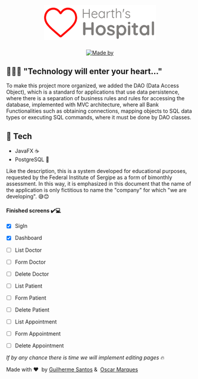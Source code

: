 <h1 align="center">
	<img alt="Hearth's Hospital" src=".github/logo.png" width="300px" />
</h1>


<p align="center">
	<a href="#" target="_blank" rel="noopener noreferrer"><img alt="Made by" src="https://img.shields.io/badge/made%20by-Guilherme%20Santos%20&%20Oscar%20Marques-%23ff0800"></a>
</p>

## 👨🏻‍💻 "Technology will enter your heart..."


To make this project more organized, we added the DAO (Data Access Object), which is a standard for applications that use data persistence, where there is a separation of business rules and rules for accessing the database, implemented with MVC architecture, where all Bank Functionalities such as obtaining connections, mapping objects to SQL data types or executing SQL commands, where it must be done by DAO classes.

## 🚀 Tech

- JavaFX ☕
- PostgreSQL 🐘

Like the description, this is a system developed for educational purposes, requested by the Federal Institute of Sergipe as a form of bimonthly assessment. In this way, it is emphasized in this document that the name of the application is only fictitious to name the "company" for which "we are developing". 😅😊

#### Finished screens ✔️💻
- [x] SigIn
- [x] Dashboard
- [ ] List Doctor
- [ ] Form Doctor
- [ ] Delete Doctor
- [ ] List Patient
- [ ] Form Patient
- [ ] Delete Patient
- [ ] List Appointment
- [ ] Form Appointment
- [ ] Delete Appointment

  
*If by any chance there is time we will implement editing pages* 🔥

Made with ❤️ &nbsp;by [Guilherme Santos](https://www.instagram.com/euguilhermests/) & &nbsp;[Oscar Marques](https://www.instagram.com/oscarmdan/)
